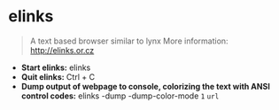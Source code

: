 # elinks
> A text based browser similar to lynx
> More information: <http://elinks.or.cz>
- **Start elinks:**
elinks
- **Quit elinks:**
Ctrl + C
- **Dump output of webpage to console, colorizing the text with ANSI control codes:**
elinks -dump -dump-color-mode `1` `url`
